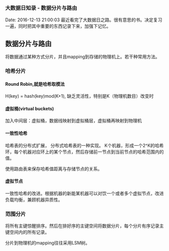 <!--
title: 大数据日知录 - 数据分片与路由
date: 2016-12-13 21:00:03
tags:
- Big Data
-->
### 大数据日知录 - 数据分片与路由
Date: 2016-12-13 21:00:03
最近看完了大数据日之路。很有意思的书。决定复习一遍，同时把其中重要的东西记录下来，加强下记忆。

## 数据分片与路由
将数据通过某种方式分片，并且mapping到存储的物理机上。若干种常用方法。
<!-- more -->
###  哈希分片
#### Round Robin,就是哈希取模法
H(key) = hash(key)mod(K+1), 缺乏灵活性，特别是K（物理机数目）改变时

#### 虚拟桶(virtual buckets)
加入中间层：虚拟桶，数据线映射到虚拟桶层，虚拟桶再映射到物理机

#### 一致性哈希
哈希表的分布式扩展， 分布式哈希表的一种实现。
K个机器，形成一个2^K的哈希环，每个机器对应环上的某个节点，然后存储前一节点到当前节点的哈希范围内的值。

使用路由表来保存哈希值距离与存储节点的关系。

#### 虚拟节点

一致性哈希的改进。根据机器的新能某机器可以对饮一个或者多个虚拟节点，改进负载均衡，兼顾机器异质性。

### 范围分片
将所有主键惊醒排序。然后在排好序的主键空间将数据分片，每个分片有序记录主键空间内的所有记录。 

分片到物理机的mapping往往采用LSM树。
